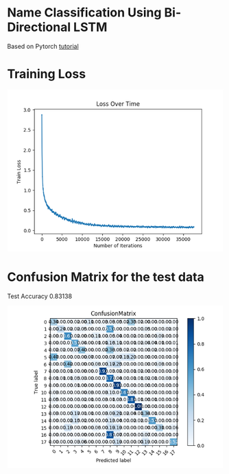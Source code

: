 
# Name Classification Using Bi-Directional LSTM

Based on Pytorch [tutorial](https://pytorch.org/tutorials/intermediate/char_rnn_classification_tutorial.html)

# Training Loss 

![plot](img/Train_Loss.png) 

# Confusion Matrix for the test data

Test Accuracy 0.83138

![plot](img/Confusion_plot.png)
